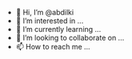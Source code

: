 - 👋 Hi, I’m @abdilki
- 👀 I’m interested in ...
- 🌱 I’m currently learning ...
- 💞️ I’m looking to collaborate on ...
- 📫 How to reach me ...

<!---
abdilki/abdilki is a ✨ special ✨ repository because its `README.md` (this file) appears on your GitHub profile.
You can click the Preview link to take a look at your changes.
--->
